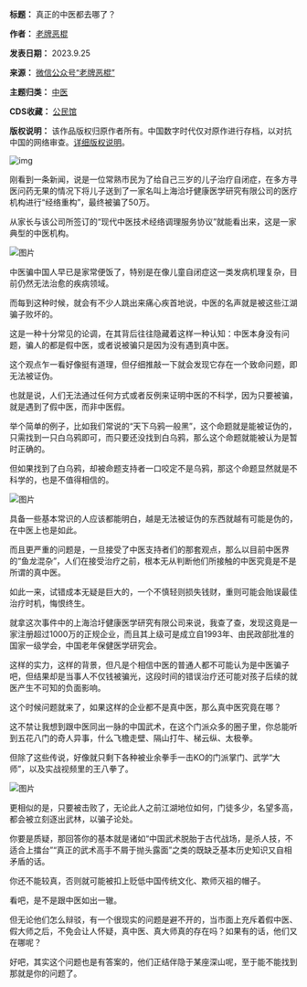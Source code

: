 

**标题：** 真正的中医都去哪了？  

**作者：** [老牌恶棍](https://chinadigitaltimes.net/space/老牌恶棍)  

**发表日期：** 2023.9.25  

**来源：** [微信公众号“老牌恶棍”](https://web.archive.org/web/https://mp.weixin.qq.com/s/IcnZOUGkB6FQekIab8H5Wg)  

**主题归类：** [中医](https://chinadigitaltimes.net/space/中医)  

**CDS收藏：** [公民馆](https://chinadigitaltimes.net/space/%E5%85%AC%E6%B0%91%E9%A6%86)  

**版权说明：** 该作品版权归原作者所有。中国数字时代仅对原作进行存档，以对抗中国的网络审查。[详细版权说明](https://chinadigitaltimes.net/chinese/copyright)。


![img](https://chinadigitaltimes.net/chinese/files/2023/09/post-700596-6511ae68939fe.png)


刚看到一条新闻，说是一位常熟市民为了给自己三岁的儿子治疗自闭症，在多方寻医问药无果的情况下将儿子送到了一家名叫上海洽圩健康医学研究有限公司的医疗机构进行“经络重构”，最终被骗了50万。


从家长与该公司所签订的“现代中医技术经络调理服务协议”就能看出来，这是一家典型的中医机构。


![图片](https://chinadigitaltimes.net/chinese/files/2023/09/post-700596-6511ae68b0e7d.)


中医骗中国人早已是家常便饭了，特别是在像儿童自闭症这一类发病机理复杂，目前仍然无法治愈的疾病领域。


而每到这种时候，就会有不少人跳出来痛心疾首地说，中医的名声就是被这些江湖骗子败坏的。


这是一种十分常见的论调，在其背后往往隐藏着这样一种认知：中医本身没有问题，骗人的都是假中医，或者说被骗只是因为没有遇到真中医。


这个观点乍一看好像挺有道理，但仔细推敲一下就会发现它存在一个致命问题，即无法被证伪。


也就是说，人们无法通过任何方式或者反例来证明中医的不科学，因为只要被骗，就是遇到了假中医，而非中医假。


举个简单的例子，比如我们常说的“天下乌鸦一般黑”，这个命题就是能被证伪的，只需找到一只白乌鸦即可，而只要还没找到白乌鸦，那么这个命题就能被认为是暂时正确的。


但如果找到了白乌鸦，却被命题支持者一口咬定不是乌鸦，那这个命题显然就是不科学的，也是不值得相信的。


![图片](https://chinadigitaltimes.net/chinese/files/2023/09/post-700596-6511ae68d29bc.png)


具备一些基本常识的人应该都能明白，越是无法被证伪的东西就越有可能是伪的，在中医上也是如此。


而且更严重的问题是，一旦接受了中医支持者们的那套观点，那么以目前中医界的“鱼龙混杂”，人们在接受治疗之前，根本无从判断他们所接触的中医究竟是不是所谓的真中医。


如此一来，试错成本无疑是巨大的，一个不慎轻则损失钱财，重则可能会贻误最佳治疗时机，悔恨终生。


就拿这次事件中的上海洽圩健康医学研究有限公司来说，我查了查，发现这竟是一家注册超过1000万的正规企业，而且其上级可是成立自1993年、由民政部批准的国家一级学会，中国老年保健医学研究会。


这样的实力，这样的背景，但凡是个相信中医的普通人都不可能认为是中医骗子吧，但结果却是当事人不仅钱被骗光，这段时间的错误治疗还可能对孩子后续的就医产生不可知的负面影响。


这个时候问题就来了，如果这样的企业都不是真中医，那么真中医究竟在哪？


这不禁让我想到跟中医同出一脉的中国武术，在这个门派众多的圈子里，你总能听到五花八门的奇人异事，什么飞檐走壁、隔山打牛、梯云纵、太极拳。


但除了这些传说，好像就只剩下各种被业余拳手一击KO的门派掌门、武学“大师”，以及实战视频里的王八拳了。


![图片](https://chinadigitaltimes.net/chinese/files/2023/09/post-700596-6511ae68e9d91.)


更相似的是，只要被击败了，无论此人之前江湖地位如何，门徒多少，名望多高，都会被立刻逐出武林，以骗子论处。


你要是质疑，那回答你的基本就是诸如“中国武术脱胎于古代战场，是杀人技，不适合上擂台”“真正的武术高手不屑于抛头露面”之类的既缺乏基本历史知识又自相矛盾的话。


你还不能较真，否则就可能被扣上贬低中国传统文化、欺师灭祖的帽子。


看吧，是不是跟中医如出一辙。


但无论他们怎么辩驳，有一个很现实的问题是避不开的，当市面上充斥着假中医、假大师之后，不免会让人怀疑，真中医、真大师真的存在吗？如果有的话，他们又在哪呢？


好吧，其实这个问题也是有答案的，他们正结伴隐于某座深山呢，至于能不能找到那就是你的问题了。

